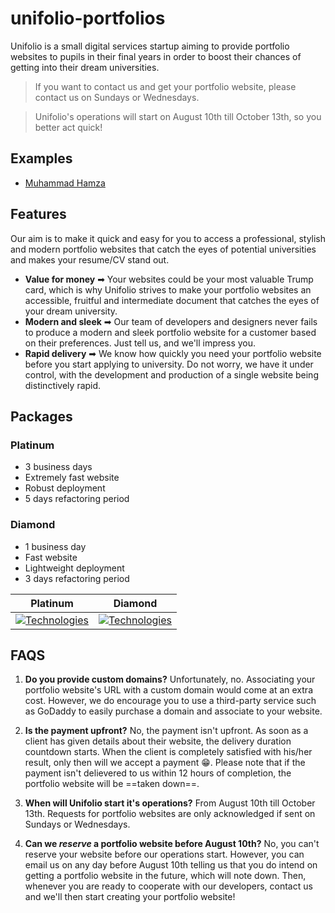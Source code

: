 # unifolio-portfolios

Unifolio is a small digital services startup aiming to provide portfolio websites to pupils in their final years in order to boost their chances of getting into their dream universities.

> If you want to contact us and get your portfolio website, please contact us on Sundays or Wednesdays.

> Unifolio's operations will start on August 10th till October 13th, so you better act quick!

## Examples
- [Muhammad Hamza](https://pseudoinertiadev.netlify.app/)

## Features

Our aim is to make it quick and easy for you to access a professional, stylish and modern portfolio websites that catch the eyes of potential universities and makes your resume/CV stand out.

- **Value for money** ➡ Your websites could be your most valuable Trump card, which is why Unifolio strives to make your portfolio websites an accessible, fruitful and intermediate document that catches the eyes of your dream university.
- **Modern and sleek** ➡ Our team of developers and designers never fails to produce a modern and sleek portfolio website for a customer based on their preferences. Just tell us, and we'll impress you.
- **Rapid delivery** ➡ We know how quickly you need your portfolio website before you start applying to university. Do not worry, we have it under control, with the development and production of a single website being distinctively rapid.

## Packages

### Platinum
- 3 business days
- Extremely fast website
- Robust deployment
- 5 days refactoring period

### Diamond
- 1 business day
- Fast website
- Lightweight deployment
- 3 days refactoring period

| Platinum | Diamond |
| ----------- | ----------- |
| [![Technologies](https://skillicons.dev/icons?i=html,css,tailwind,js,react,netlify)](https://skillicons.dev)| [![Technologies](https://skillicons.dev/icons?i=html,css,js)](https://skillicons.dev)|

## FAQS

1. **Do you provide custom domains?** Unfortunately, no. Associating your portfolio website's URL with a custom domain would come at an extra cost. However, we do encourage you to use a third-party service such as GoDaddy to easily purchase a domain and associate to your website.

2. **Is the payment upfront?** No, the payment isn't upfront. As soon as a client has given details about their website, the delivery duration countdown starts. When the client is completely satisfied with his/her result, only then will we accept a payment 😁. Please note that if the payment isn't delievered to us within 12 hours of completion, the portfolio website will be ==taken down==.

3. **When will Unifolio start it's operations?** From August 10th till October 13th. Requests for portfolio websites are only acknowledged if sent on Sundays or Wednesdays.

4. **Can we *reserve* a portfolio website before August 10th?** No, you can't reserve your website before our operations start. However, you can email us on any day before August 10th telling us that you do intend on getting a portfolio website in the future, which will note down. Then, whenever you are ready to cooperate with our developers, contact us and we'll then start creating your portfolio website! 
